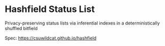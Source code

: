 # Hashfield Status List

Privacy-preserving status lists via inferential indexes in a deterministically shuffled bitfield

Spec: https://csuwildcat.github.io/hashfield

